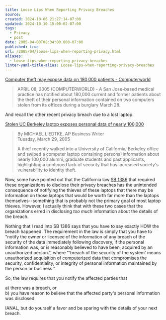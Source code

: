 ```yaml
---
title: Loose Lips When Reporting Privacy Breaches
source: 
created: 2024-10-06 21:27:14-07:00
updated: 2024-10-10 15:00:02-07:00
tags:
  - Privacy
  - post
date: 2005-04-08T08:34:00.000-07:00
published: true
url: /2005/04/loose-lips-when-reporting-privacy.html
aliases:
  - Loose-lips-when-reporting-privacy-breaches
linter-yaml-title-alias: Loose-lips-when-reporting-privacy-breaches
---
```



[Computer theft may expose data on 180,000 patients - Computerworld](http://www.computerworld.com/securitytopics/security/privacy/story/0,10801,100961,00.html "Computer theft may expose data on 180,000 patients - Computerworld")  
  

>   
> APRIL 08, 2005 (COMPUTERWORLD) - A San Jose-based medical practice has notified about 180,000 current and former patients about the theft of their personal information contained on two computers stolen from its offices during a burglary March 28.

  
  
And recall the other recent privacy breach due to a lost laptop:  
  
[Stolen UC Berkeley laptop exposes personal data of nearly 100,000](http://www.sfgate.com/cgi-bin/article.cgi?f=/n/a/2005/03/28/financial/f151143S80.DTL)  
  

>   
> By MICHAEL LIEDTKE, AP Business Writer  
> Tuesday, March 29, 2005  
>   
> A thief recently walked into a University of California, Berkeley office and swiped a computer laptop containing personal information about nearly 100,000 alumni, graduate students and past applicants, highlighting a continued lack of security that has increased society's vulnerability to identity theft.  

  
  
Now, some have pointed out that the California law [SB 1386](http://info.sen.ca.gov/pub/01-02/bill/sen/sb_1351-1400/sb_1386_bill_20020926_chaptered.html) that required these organizations to disclose their privacy breaches has the unintended consequence of notifying the thieves of these laptops that there may be information on those laptops that would be worth far more than the laptops themselves--something that is probably not the primary goal of most laptop thieves. However, I actually think that with these two cases that the organizations erred in disclosing _too much_ information about the details of the breach.  
  
Nothing that I read into SB 1386 says that you have to say exactly HOW the breach happened. The requirement in the law is simply that you have to "notify the owner or licensee of the information of any breach of the security of the data immediately following discovery, if the personal information was, or is reasonably believed to have been, acquired by an unauthorized person.", where "'breach of the security of the system' means unauthorized acquisition of computerized data that compromises the security, confidentiality, or integrity of personal information maintained by the person or business."  
  
So, the law requires that you notify the affected parties that  
  
a) there was a breach, or  
b) you have reason to believe that the affected party's personal information was disclosed  
  
IANAL, but do yourself a favor and be sparing with the details of your next breach.
